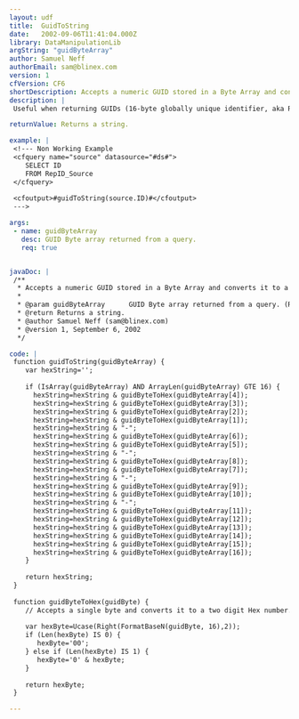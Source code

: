 ```yaml
---
layout: udf
title:  GuidToString
date:   2002-09-06T11:41:04.000Z
library: DataManipulationLib
argString: "guidByteArray"
author: Samuel Neff
authorEmail: sam@blinex.com
version: 1
cfVersion: CF6
shortDescription: Accepts a numeric GUID stored in a Byte Array and converts it to a string in the normal convention.
description: |
 Useful when returning GUIDs (16-byte globally unique identifier, aka Replication ID's) from a database in CFMX. CF5 returned the GUIDs as a string when retrieved from a database and as such could easily be copied into SQL for another database call.  However, CFMX returns byte arrays and they need to be converted before they can be inserted into SQL.

returnValue: Returns a string.

example: |
 <!--- Non Working Example
 <cfquery name="source" datasource="#ds#">
    SELECT ID
    FROM RepID_Source
 </cfquery>
 
 <cfoutput>#guidToString(source.ID)#</cfoutput>
 --->

args:
 - name: guidByteArray
   desc: GUID Byte array returned from a query.
   req: true


javaDoc: |
 /**
  * Accepts a numeric GUID stored in a Byte Array and converts it to a string in the normal convention.
  * 
  * @param guidByteArray      GUID Byte array returned from a query. (Required)
  * @return Returns a string. 
  * @author Samuel Neff (sam@blinex.com) 
  * @version 1, September 6, 2002 
  */

code: |
 function guidToString(guidByteArray) {
    var hexString='';
    
    if (IsArray(guidByteArray) AND ArrayLen(guidByteArray) GTE 16) {
      hexString=hexString & guidByteToHex(guidByteArray[4]);
      hexString=hexString & guidByteToHex(guidByteArray[3]);
      hexString=hexString & guidByteToHex(guidByteArray[2]);
      hexString=hexString & guidByteToHex(guidByteArray[1]);
      hexString=hexString & "-";
      hexString=hexString & guidByteToHex(guidByteArray[6]);
      hexString=hexString & guidByteToHex(guidByteArray[5]);
      hexString=hexString & "-";
      hexString=hexString & guidByteToHex(guidByteArray[8]);
      hexString=hexString & guidByteToHex(guidByteArray[7]);
      hexString=hexString & "-";
      hexString=hexString & guidByteToHex(guidByteArray[9]);
      hexString=hexString & guidByteToHex(guidByteArray[10]);
      hexString=hexString & "-";
      hexString=hexString & guidByteToHex(guidByteArray[11]);
      hexString=hexString & guidByteToHex(guidByteArray[12]);
      hexString=hexString & guidByteToHex(guidByteArray[13]);
      hexString=hexString & guidByteToHex(guidByteArray[14]);
      hexString=hexString & guidByteToHex(guidByteArray[15]);
      hexString=hexString & guidByteToHex(guidByteArray[16]);
    }
    
    return hexString;
 }
 
 function guidByteToHex(guidByte) {
    // Accepts a single byte and converts it to a two digit Hex number.
    
    var hexByte=Ucase(Right(FormatBaseN(guidByte, 16),2));
    if (Len(hexByte) IS 0) {
       hexByte='00';
    } else if (Len(hexByte) IS 1) {
       hexByte='0' & hexByte;
    }
    
    return hexByte;
 }

---
```


